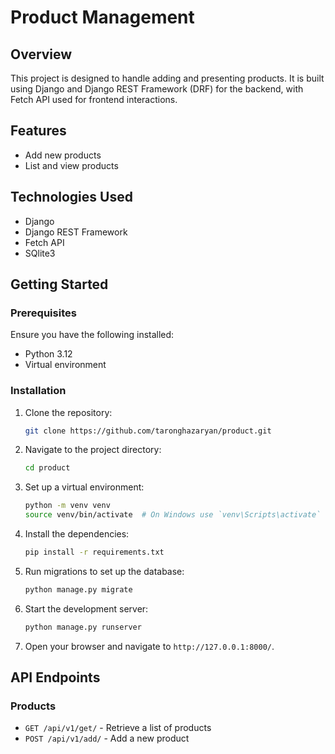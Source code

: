# Product Management

## Overview
This project is designed to handle adding and presenting products. It is built using Django and Django REST Framework (DRF) for the backend, with Fetch API used for frontend interactions.

## Features
- Add new products
- List and view products
  
## Technologies Used
- Django
- Django REST Framework
- Fetch API
- SQlite3

## Getting Started

### Prerequisites
Ensure you have the following installed:
- Python 3.12
- Virtual environment

### Installation

1. Clone the repository:
    ```bash
    git clone https://github.com/taronghazaryan/product.git
    ```

2. Navigate to the project directory:
    ```bash
    cd product
    ```

3. Set up a virtual environment:
    ```bash
    python -m venv venv
    source venv/bin/activate  # On Windows use `venv\Scripts\activate`
    ```

4. Install the dependencies:
    ```bash
    pip install -r requirements.txt
    ```

5. Run migrations to set up the database:
    ```bash
    python manage.py migrate
    ```

6. Start the development server:
    ```bash
    python manage.py runserver
    ```

7. Open your browser and navigate to `http://127.0.0.1:8000/`.

## API Endpoints

### Products
- `GET /api/v1/get/` - Retrieve a list of products
- `POST /api/v1/add/` - Add a new product


